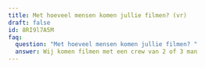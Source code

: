 ```yaml
---
title: Met hoeveel mensen komen jullie filmen? (vr)
draft: false
id: 8RI9l7A5M
faq:
  question: "Met hoeveel mensen komen jullie filmen? "
  answer: Wij komen filmen met een crew van 2 of 3 man
---
```

